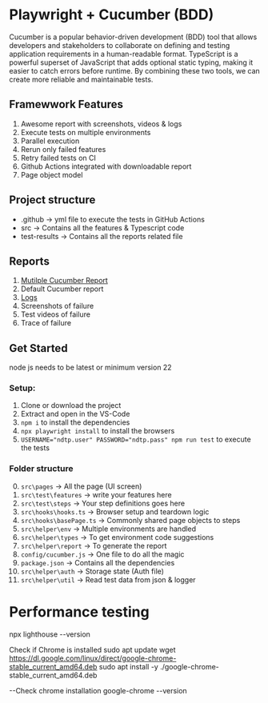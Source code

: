 # Playwright + Cucumber (BDD)

Cucumber is a popular behavior-driven development (BDD) tool that allows developers and stakeholders to collaborate on defining and testing application requirements in a human-readable format.
TypeScript is a powerful superset of JavaScript that adds optional static typing, making it easier to catch errors before runtime. By combining these two tools, we can create more reliable and maintainable tests.

## Framewwork Features

1. Awesome report with screenshots, videos & logs
2. Execute tests on multiple environments
3. Parallel execution
4. Rerun only failed features
5. Retry failed tests on CI
6. Github Actions integrated with downloadable report
7. Page object model

## Project structure

- .github -> yml file to execute the tests in GitHub Actions
- src -> Contains all the features & Typescript code
- test-results -> Contains all the reports related file

## Reports

1. [Mutilple Cucumber Report](https://github.com/WasiqB/multiple-cucumber-html-reporter)
2. Default Cucumber report
3. [Logs](https://www.npmjs.com/package/winston)
4. Screenshots of failure
5. Test videos of failure
6. Trace of failure

## Get Started

node js needs to be latest or minimum version 22

### Setup:

1. Clone or download the project
2. Extract and open in the VS-Code
3. `npm i` to install the dependencies
4. `npx playwright install` to install the browsers
5. `USERNAME="ndtp.user" PASSWORD="ndtp.pass" npm run test` to execute the tests

### Folder structure

0. `src\pages` -> All the page (UI screen)
1. `src\test\features` -> write your features here
2. `src\test\steps` -> Your step definitions goes here
3. `src\hooks\hooks.ts` -> Browser setup and teardown logic
4. `src\hooks\basePage.ts` -> Commonly shared page objects to steps
5. `src\helper\env` -> Multiple environments are handled
6. `src\helper\types` -> To get environment code suggestions
7. `src\helper\report` -> To generate the report
8. `config/cucumber.js` -> One file to do all the magic
9. `package.json` -> Contains all the dependencies
10. `src\helper\auth` -> Storage state (Auth file)
11. `src\helper\util` -> Read test data from json & logger

# Performance testing

npx lighthouse --version

Check if Chrome is installed
sudo apt update
wget https://dl.google.com/linux/direct/google-chrome-stable_current_amd64.deb
sudo apt install -y ./google-chrome-stable_current_amd64.deb

--Check chrome installation
google-chrome --version
